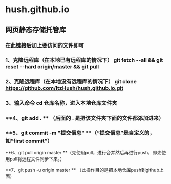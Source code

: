 # hush.github.io
##     网页静态存储托管库
###        在此链接后加上要访问的文件即可

###         **1、克隆远程库（在本地已有远程库的情况下）** git fetch --all && git reset --hard origin/master && git pull

###         **2、克隆远程库（在本地没有远程库的情况下）** git clone https://github.com/ItzHush/hush.github.io.git

###         **3、输入命令 cd 仓库名称，进入本地仓库文件夹**

###         **4、git add .  **      （后面的 . 是把该文件夹下面的文件都添加进来）

###        **5、git commit  -m  "提交信息"  **（“提交信息”是自定义的，如“first commit”）

**6、git pull origin master    **（先使用pull，进行合并然后再进行push，即先使用pull将远程文件同步下来。）

**7、git push -u origin master **  （此操作目的是把本地仓库push到github上面）

